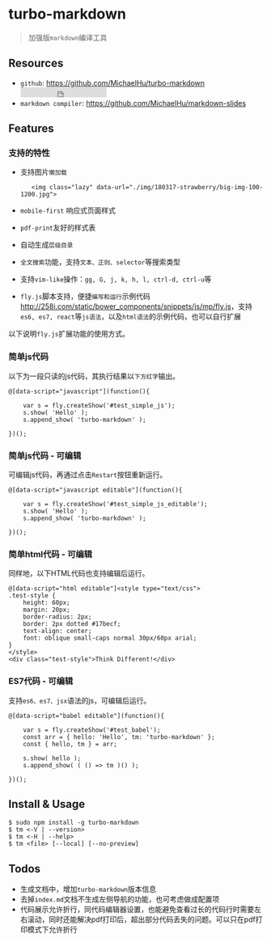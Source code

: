 # turbo-markdown

> 加强版`markdown`编译工具 


<style type="text/css">
@import "http://258i.com/static/bower_components/snippets/css/mp/style.css";
</style>
<script src="http://258i.com/static/bower_components/jquery/dist/jquery.min.js"></script>
<script src="http://258i.com/static/bower_components/snippets/js/mp/fly.js"></script>
<script src="http://258i.com/static/build/babel/babel.min.js"></script> 




## Resources

* `github`: <https://github.com/MichaelHu/turbo-markdown> <iframe src="http://258i.com/gbtn.html?user=MichaelHu&repo=turbo-markdown&type=star&count=true" frameborder="0" scrolling="0" width="170px" height="20px"></iframe>
* `markdown compiler`: <https://github.com/MichaelHu/markdown-slides>


## Features

### 支持的特性
 
* 支持图片`懒加载`

         <img class="lazy" data-url="./img/180317-strawberry/big-img-100-1200.jpg">

* `mobile-first` 响应式页面样式
* `pdf-print`友好的样式表
* 自动生成`层级目录`
* `全文搜索`功能，支持`文本、正则、selector`等搜索类型
* 支持`vim-like`操作：`gg, G, j, k, h, l, ctrl-d, ctrl-u`等
* `fly.js`脚本支持，便捷`编写和运行`示例代码 <http://258i.com/static/bower_components/snippets/js/mp/fly.js>，支持`es6, es7, react`等`js语法`，以及`html语法`的示例代码，也可以自行扩展


以下说明`fly.js`扩展功能的使用方式。


### 简单js代码

以下为一段只读的js代码，其执行结果以`下方红字`输出。

<div id="test_simple_js" class="test">
<div class="test-container">

    @[data-script="javascript"](function(){

        var s = fly.createShow('#test_simple_js');
        s.show( 'Hello' );
        s.append_show( 'turbo-markdown' );

    })();

</div>
<div class="test-console"></div>
<div class="test-panel">
</div>
</div>


### 简单js代码 - 可编辑

可编辑js代码，再通过点击`Restart`按钮重新运行。

<div id="test_simple_js_editable" class="test">
<div class="test-container">

    @[data-script="javascript editable"](function(){

        var s = fly.createShow('#test_simple_js_editable');
        s.show( 'Hello' );
        s.append_show( 'turbo-markdown' );

    })();

</div>
<div class="test-console"></div>
<div class="test-panel">
</div>
</div>



### 简单html代码 - 可编辑

同样地，以下HTML代码也支持编辑后运行。

<div id="test_simple_html" class="test">
<div class="test-container">

    @[data-script="html editable"]<style type="text/css">
    .test-style {
        height: 60px;
        margin: 20px;
        border-radius: 2px;
        border: 2px dotted #17becf;
        text-align: center;
        font: oblique small-caps normal 30px/60px arial;
    }
    </style>
    <div class="test-style">Think Different!</div>

</div>
<div class="test-console"></div>
<div class="test-panel">
</div>
</div>


### ES7代码 - 可编辑

支持`es6、es7、jsx`语法的js，可编辑后运行。

<div id="test_babel" class="test">
<div class="test-container">

    @[data-script="babel editable"](function(){

        var s = fly.createShow('#test_babel');
        const arr = { hello: 'Hello', tm: 'turbo-markdown' };
        const { hello, tm } = arr;
        
        s.show( hello );
        s.append_show( ( () => tm )() );

    })();

</div>
<div class="test-console"></div>
<div class="test-panel">
</div>
</div>




## Install & Usage

    $ sudo npm install -g turbo-markdown 
    $ tm <-V | --version>
    $ tm <-H | --help>
    $ tm <file> [--local] [--no-preview]


## Todos

* 生成文档中，增加`turbo-markdown`版本信息
* 去掉`index.md`文档不生成左侧导航的功能，也可考虑做成配置项
* 代码展示允许折行，同代码编辑器设置，也能避免查看过长的代码行时需要左右滚动，同时还能解决pdf打印后，超出部分代码丢失的问题。可以只在pdf打印模式下允许折行

